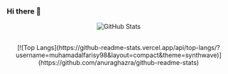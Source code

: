 ### Hi there 👋

<!--
**muhamadalfarisy98/muhamadalfarisy98** is a ✨ _special_ ✨ repository because its `README.md` (this file) appears on your GitHub profile.

Here are some ideas to get you started:

- 🔭 I’m currently working on ...
- 🌱 I’m currently learning ...
- 👯 I’m looking to collaborate on ...
- 🤔 I’m looking for help with ...
- 💬 Ask me about ...
- 📫 How to reach me: ...
- 😄 Pronouns: ...
- ⚡ Fun fact: ...
-->
<div align="center">
  
  ![GitHub Stats](https://github-readme-stats.vercel.app/api?username=muhamadalfarisy98&theme=synthwave)
  
</div>
</br>
<div align="center">
  [![Top Langs](https://github-readme-stats.vercel.app/api/top-langs/?username=muhamadalfarisy98&layout=compact&theme=synthwave)](https://github.com/anuraghazra/github-readme-stats)
<div>


